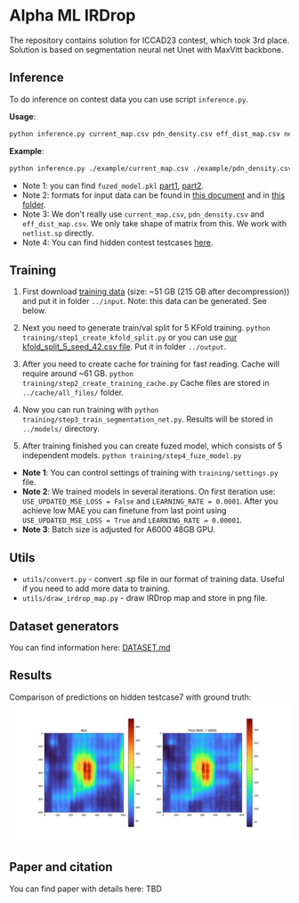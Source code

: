 # Alpha ML IRDrop

The repository contains solution for ICCAD23 contest, which took 3rd place. Solution is based on segmentation neural net Unet with MaxVitt backbone.

## Inference

To do inference on contest data you can use script `inference.py`.

**Usage**: 
```bash 
python inference.py current_map.csv pdn_density.csv eff_dist_map.csv netlist.sp ./fuzed_model.pkl irdrop_result.csv
```

**Example**:
```bash 
python inference.py ./example/current_map.csv ./example/pdn_density.csv ./example/eff_dist_map.csv ./example/netlist.sp ./fuzed_model.pkl irdrop_result.csv
```

* Note 1: you can find `fuzed_model.pkl` [part1](https://github.com/Alpha-Chip/Alpha-ML-IRDrop/releases/download/v1.0/fuzed_model.zip.001), [part2](https://github.com/Alpha-Chip/Alpha-ML-IRDrop/releases/download/v1.0/fuzed_model.zip.002).
* Note 2: formats for input data can be found in [this document](https://drive.google.com/file/d/162C8PI1umxad3uYrO6aBYgCmjeTQbvR4/view) and in [this folder](./example/).
* Note 3: We don't really use `current_map.csv`, `pdn_density.csv` and `eff_dist_map.csv`. We only take shape of matrix from this. We work with `netlist.sp` directly. 
* Note 4: You can find hidden contest testcases [here](https://drive.google.com/file/d/18moK-FYYGU-LIiu_92eoW4gYRKrqijXW/view).

## Training

1. First download [training data](https://nn-box.com/data/Alpha-ML-IRDrop-Training-Data.7z) (size: ~51 GB (215 GB after decompression)) and put it in folder `../input`. Note: this data can be generated. See below.

2. Next you need to generate train/val split for 5 KFold training. 
`python training/step1_create_kfold_split.py`
or you can use [our kfold_split_5_seed_42.csv file](example/kfold_split_5_seed_42.csv). Put it in folder `../output`.

3. After you need to create cache for training for fast reading. Cache will require around ~61 GB. 
`python training/step2_create_training_cache.py`
Cache files are stored in `../cache/all_files/` folder.

4. Now you can run training with
`python training/step3_train_segmentation_net.py`. Results will be stored in `../models/` directory.

5. After training finished you can create fuzed model, which consists of 5 independent models.
`python training/step4_fuze_model.py`

* **Note 1**: You can control settings of training with `training/settings.py` file.
* **Note 2**: We trained models in several iterations. On first iteration use: `USE_UPDATED_MSE_LOSS = False` and `LEARNING_RATE = 0.0001`. 
After you achieve low MAE you can finetune from last point using  `USE_UPDATED_MSE_LOSS = True` and `LEARNING_RATE = 0.00001`.
* **Note 3**: Batch size is adjusted for A6000 48GB GPU.

## Utils

* `utils/convert.py` - convert .sp file in our format of training data. Useful if you need to add more data to training.
* `utils/draw_irdrop_map.py` - draw IRDrop map and store in png file.

## Dataset generators

You can find information here: [DATASET.md](data_preproc/DATASET.md)

## Results

Comparison of predictions on hidden testcase7 with ground truth:
![Comparison predictions on hidden testcase7 with ground truth:](./images/testcase7.png)

## Paper and citation

You can find paper with details here: TBD
